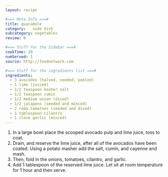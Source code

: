 ```yaml
---
layout: recipe

#=== Meta Info ===#
title: guacamole
category:	side dish
subcategory: vegetables
review: 0

#=== Stuff for the Sidebar ===#
cookTime: 20
numServed: 1
source: http://foodnetwork.com

#=== Stuff for the ingredients list ===#
ingredients:
  - 3 avocados (halved, seeded, peeled)
  - 1 lime (juiced)
  - 1/2 teaspoon kosher salt
  - 1/2 teaspoon cumin
  - 1/2 medium onion (diced)
  - 1/2 jalapeno (seeded and minced)
  - 2 roma tomatoes (seeded and diced)
  - 1 tablespoon cilantro
  - 1 clove garlic (minced)
---
```


1. In a large bowl place the scooped avocado pulp and lime juice, toss to coat.
2. Drain, and reserve the lime juice, after all of the avocados have been coated. Using a potato masher add the salt, cumin, and cayenne and mash.
3. Then, fold in the onions, tomatoes, cilantro, and garlic.
4. Add 1 tablespoon of the reserved lime juice. Let sit at room temperature for 1 hour and then serve. 
